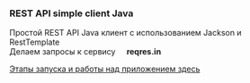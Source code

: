 ### REST API simple client Java 
Простой REST API Java клиент с использованием Jackson и RestTemplate<br/>
Делаем запросы к сервису &nbsp; &nbsp; **reqres.in**
<br/>

<a href="info">Этапы запуска и работы над приложением здесь</a>